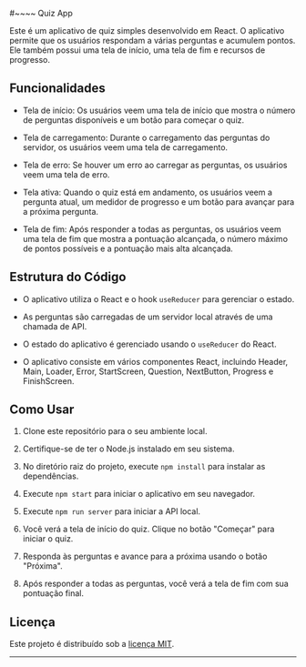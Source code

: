 #~~~~ Quiz App

Este é um aplicativo de quiz simples desenvolvido em React. O aplicativo permite que os usuários respondam a várias perguntas e acumulem pontos. Ele também possui uma tela de início, uma tela de fim e recursos de progresso.

## Funcionalidades

- Tela de início: Os usuários veem uma tela de início que mostra o número de perguntas disponíveis e um botão para começar o quiz.

- Tela de carregamento: Durante o carregamento das perguntas do servidor, os usuários veem uma tela de carregamento.

- Tela de erro: Se houver um erro ao carregar as perguntas, os usuários veem uma tela de erro.

- Tela ativa: Quando o quiz está em andamento, os usuários veem a pergunta atual, um medidor de progresso e um botão para avançar para a próxima pergunta.

- Tela de fim: Após responder a todas as perguntas, os usuários veem uma tela de fim que mostra a pontuação alcançada, o número máximo de pontos possíveis e a pontuação mais alta alcançada.

## Estrutura do Código

- O aplicativo utiliza o React e o hook `useReducer` para gerenciar o estado.

- As perguntas são carregadas de um servidor local através de uma chamada de API.

- O estado do aplicativo é gerenciado usando o `useReducer` do React.

- O aplicativo consiste em vários componentes React, incluindo Header, Main, Loader, Error, StartScreen, Question, NextButton, Progress e FinishScreen.

## Como Usar

1. Clone este repositório para o seu ambiente local.

2. Certifique-se de ter o Node.js instalado em seu sistema.

3. No diretório raiz do projeto, execute `npm install` para instalar as dependências.

4. Execute `npm start` para iniciar o aplicativo em seu navegador.

5. Execute `npm run server` para iniciar a API local.

6. Você verá a tela de início do quiz. Clique no botão "Começar" para iniciar o quiz.

7. Responda às perguntas e avance para a próxima usando o botão "Próxima".

8. Após responder a todas as perguntas, você verá a tela de fim com sua pontuação final.

## Licença

Este projeto é distribuído sob a [licença MIT](LICENSE.txt).

---
